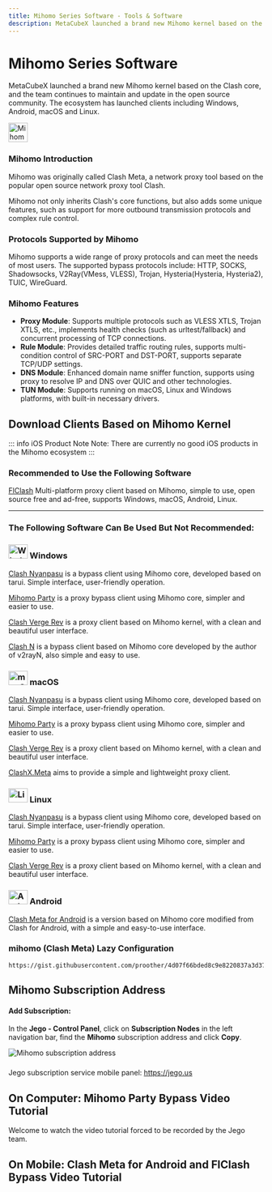 ```yaml
---
title: Mihomo Series Software - Tools & Software
description: MetaCubeX launched a brand new Mihomo kernel based on the Clash core, and the team continues to maintain and update in the open source community. The ecosystem has launched clients including Windows, Android, macOS and Linux.
---
```


# Mihomo Series Software

MetaCubeX launched a brand new Mihomo kernel based on the Clash core, and the team continues to maintain and update in the open source community. The ecosystem has launched clients including Windows, Android, macOS and Linux.

<img src="/images/Mihomo-logo.png" width="38" height="38" alt="Mihomo">

### Mihomo Introduction

Mihomo was originally called Clash Meta, a network proxy tool based on the popular open source network proxy tool Clash.

Mihomo not only inherits Clash's core functions, but also adds some unique features, such as support for more outbound transmission protocols and complex rule control.

### Protocols Supported by Mihomo

Mihomo supports a wide range of proxy protocols and can meet the needs of most users. The supported bypass protocols include: HTTP, SOCKS, Shadowsocks, V2Ray(VMess, VLESS), Trojan, Hysteria(Hysteria, Hysteria2), TUIC, WireGuard.

### Mihomo Features

* **Proxy Module**: Supports multiple protocols such as VLESS XTLS, Trojan XTLS, etc., implements health checks (such as urltest/fallback) and concurrent processing of TCP connections.
* **Rule Module**: Provides detailed traffic routing rules, supports multi-condition control of SRC-PORT and DST-PORT, supports separate TCP/UDP settings.
* **DNS Module**: Enhanced domain name sniffer function, supports using proxy to resolve IP and DNS over QUIC and other technologies.
* **TUN Module**: Supports running on macOS, Linux and Windows platforms, with built-in necessary drivers.

## Download Clients Based on Mihomo Kernel

::: info iOS Product Note
Note: There are currently no good iOS products in the Mihomo ecosystem
:::

### Recommended to Use the Following Software

[FlClash](/en/tool/flclash) Multi-platform proxy client based on Mihomo, simple to use, open source free and ad-free, supports Windows, macOS, Android, Linux.

---

### The Following Software Can Be Used But Not Recommended:

### <img src="/images/image_spaces_2FtaiByLw8cj0IZKJTlaiM_2Fuploads_2FbeA5N21M1iATQm5HiGND_2Fwin_1.svg" width="38" height="28" alt="Windows icon"> Windows

[Clash Nyanpasu](https://github.com/libnyanpasu/clash-nyanpasu) is a bypass client using Mihomo core, developed based on tarui. Simple interface, user-friendly operation.

[Mihomo Party](https://mihomo.party/) is a proxy bypass client using Mihomo core, simpler and easier to use.

[Clash Verge Rev](https://github.com/clash-verge-rev/clash-verge-rev) is a proxy client based on Mihomo kernel, with a clean and beautiful user interface.

[Clash N](https://github.com/2dust/clashN) is a bypass client based on Mihomo core developed by the author of v2rayN, also simple and easy to use.

### <img src="/images/image_spaces_2FtaiByLw8cj0IZKJTlaiM_2Fuploads_2FrUGve1gm2gP1sXdvgjCw_2Fapple_1.svg" width="38" height="28" alt="macOS icon"> macOS

[Clash Nyanpasu](https://github.com/libnyanpasu/clash-nyanpasu) is a bypass client using Mihomo core, developed based on tarui. Simple interface, user-friendly operation.

[Mihomo Party](https://mihomo.party/) is a proxy bypass client using Mihomo core, simpler and easier to use.

[Clash Verge Rev](https://github.com/clash-verge-rev/clash-verge-rev) is a proxy client based on Mihomo kernel, with a clean and beautiful user interface.

[ClashX.Meta](https://github.com/MetaCubeX/ClashX.Meta) aims to provide a simple and lightweight proxy client.

### <img src="/images/image_spaces_2FtaiByLw8cj0IZKJTlaiM_2Fuploads_2FJJlooO6sJC8xrcR6vqGj_2Flinux_1.svg" width="38" height="28" alt="Linux icon"> Linux

[Clash Nyanpasu](https://github.com/libnyanpasu/clash-nyanpasu) is a bypass client using Mihomo core, developed based on tarui. Simple interface, user-friendly operation.

[Mihomo Party](https://mihomo.party/) is a proxy bypass client using Mihomo core, simpler and easier to use.

[Clash Verge Rev](https://github.com/clash-verge-rev/clash-verge-rev) is a proxy client based on Mihomo kernel, with a clean and beautiful user interface.

### <img src="/images/image_spaces_2FtaiByLw8cj0IZKJTlaiM_2Fuploads_2F7Hh3XGbbAH0jtCKDKIF6_2Fandroid_3.svg" width="38" height="28" alt="Android icon"> Android

[Clash Meta for Android](https://github.com/MetaCubeX/ClashMetaForAndroid) is a version based on Mihomo core modified from Clash for Android, with a simple and easy-to-use interface.

### mihomo (Clash Meta) Lazy Configuration

```
https://gist.githubusercontent.com/proother/4d07f66bded8c9e8220837a3d3755837/raw/8636e7bd63d26c3e9e9e65e9e171485b26e9cf2d/config.yaml
```

## Mihomo Subscription Address

#### **Add Subscription:**

In the **Jego - Control Panel**, click on **Subscription Nodes** in the left navigation bar, find the **Mihomo** subscription address and click **Copy**.

<img src="/images/image_spaces_2FtaiByLw8cj0IZKJTlaiM_2Fuploads_2FIiJUB1Wa62NjydQ7rhLb_2Fimage_1.png" alt="Mihomo subscription address">

<div class="tip custom-block" style="padding-top: 8px">

Jego subscription service mobile panel: <https://jego.us>

</div>

## On Computer: Mihomo Party Bypass Video Tutorial

<YouTube videoId="jmnSpxgcbAI" title="Mihomo Party Bypass Video Tutorial" />

Welcome to watch the video tutorial forced to be recorded by the Jego team.

## On Mobile: Clash Meta for Android and FlClash Bypass Video Tutorial

<YouTube videoId="HtZWdMHui6I" title="Clash Meta for Android and FlClash Bypass Video Tutorial" /> 